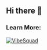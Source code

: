 ## Hi there 👋

### Learn More:
[![VibeSquad](https://img.shields.io/badge/VibeSquad-blue)](https://VibeSquad.co)
